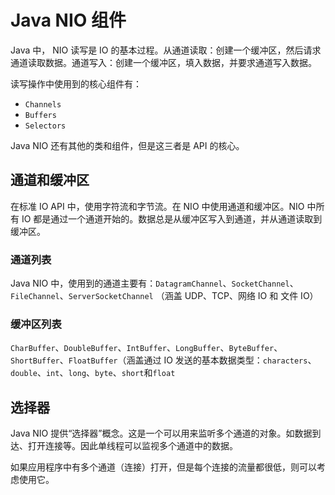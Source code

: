 # Java NIO 组件

Java 中， NIO 读写是 IO 的基本过程。从通道读取：创建一个缓冲区，然后请求通道读取数据。通道写入：创建一个缓冲区，填入数据，并要求通道写入数据。

读写操作中使用到的核心组件有：
- `Channels`
- `Buffers`
- `Selectors`

Java NIO 还有其他的类和组件，但是这三者是 API 的核心。

## 通道和缓冲区

在标准 IO API 中，使用字符流和字节流。在 NIO 中使用通道和缓冲区。NIO 中所有 IO 都是通过一个通道开始的。数据总是从缓冲区写入到通道，并从通道读取到缓冲区。

### 通道列表

Java NIO 中，使用到的通道主要有：`DatagramChannel`、`SocketChannel`、`FileChannel`、`ServerSocketChannel` （涵盖 UDP、TCP、网络 IO 和 文件 IO）

### 缓冲区列表

`CharBuffer`、`DoubleBuffer`、`IntBuffer`、`LongBuffer`、`ByteBuffer`、`ShortBuffer`、`FloatBuffer`（涵盖通过 IO 发送的基本数据类型：`characters`、`double`、`int`、`long`、`byte`、`short`和`float`

## 选择器

Java NIO 提供“选择器”概念。这是一个可以用来监听多个通道的对象。如数据到达、打开连接等。因此单线程可以监视多个通道中的数据。

如果应用程序中有多个通道（连接）打开，但是每个连接的流量都很低，则可以考虑使用它。